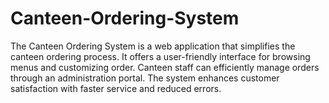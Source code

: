 # Canteen-Ordering-System
The Canteen Ordering System is a web application that simplifies the canteen ordering process. It offers a user-friendly interface for browsing menus and customizing order. Canteen staff can efficiently manage orders through an administration portal. The system enhances customer satisfaction with faster service and reduced errors.

